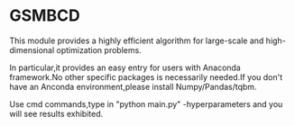 # GSMBCD
This module provides a highly efficient algorithm for large-scale and high-dimensional optimization problems.

In particular,it provides an easy entry for users with Anaconda framework.No other specific packages is necessarily needed.If you don't have an Anconda environment,please install Numpy/Pandas/tqbm.

Use cmd commands,type in "python main.py" -hyperparameters and you will see results exhibited.
